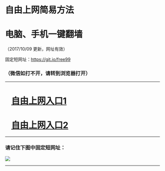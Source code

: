 ﻿# 自由上网简易方法

# 电脑、手机一键翻墙

（2017/10/09 更新，网址有效）

固定短网址：https://git.io/free99

### （微信如打不开，请转到浏览器打开）


***





# &nbsp;&nbsp; <a href="http://ft740423824.fwq-tz-1001.info/fwqtz01.html?t=100900125168 " target="_blank">自由上网入口1</a>
# &nbsp;&nbsp; <a href="http://ft33012687.fwq-tz-1002.info/fwqtz02.html?t=100900116416 " target="_blank">自由上网入口2</a>
***

### 请记住下图中固定短网址：

<img src="https://s3-us-west-2.amazonaws.com/fwq-1001/yjfq-20170905okok.png" /> 


***

